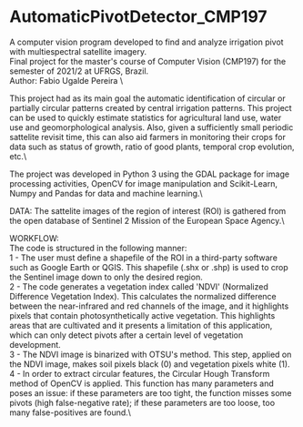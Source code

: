 # AutomaticPivotDetector_CMP197
A computer vision program developed to find and analyze irrigation pivot with multiespectral satellite imagery. \
Final project for the master's course of Computer Vision (CMP197) for the semester of 2021/2 at UFRGS, Brazil. \
Author: Fabio Ugalde Pereira \\

This project had as its main goal the automatic identification of circular or partially circular patterns created by central irrigation patterns. This project can be used to quickly estimate statistics for agricultural land use, water use and geomorphological analysis. Also, given a sufficiently small periodic sattelite revisit time, this can also aid farmers in monitoring their crops for data such as status of growth, ratio of good plants, temporal crop evolution, etc.\

The project was developed in Python 3 using the GDAL package for image processing activities, OpenCV for image manipulation and Scikit-Learn, Numpy and Pandas for data and machine learning.\\


DATA: The sattelite images of the region of interest (ROI) is gathered from the open database of Sentinel 2 Mission of the European Space Agency.\

WORKFLOW:\
The code is structured in the following manner:\
1 - The user must define a shapefile of the ROI in a third-party software such as Google Earth or QGIS. This shapefile (.shx or .shp) is used to crop the Sentinel image down to only the desired region.\
2 - The code generates a vegetation index called 'NDVI' (Normalized Difference Vegetation Index). This calculates the normalized difference between the near-infrared and red channels of the image, and it highlights pixels that contain photosynthetically active vegetation. This highlights areas that are cultivated and it presents a limitation of this application, which can only detect pivots after a certain level of vegetation development.\
3 - The NDVI image is binarized with OTSU's method. This step, applied on the NDVI image, makes soil pixels black (0) and vegetation pixels white (1).\
4 - In order to extract circular features, the Circular Hough Transform method of OpenCV is applied. This function has many parameters and poses an issue: if these parameters are too tight, the function misses some pivots (high false-negative rate); if these parameters are too loose, too many false-positives are found.\


